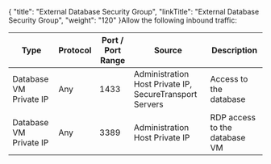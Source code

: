 {
    "title": "External Database Security Group",
    "linkTitle": "External Database Security Group",
    "weight": "120"
}Allow the following inbound traffic:

<table>
         
         
         
         
         
         
   
   <thead>
      <tr>
<th class="HeadE-Column1-Header1">Type         </th>
<th style="text-align: left;" class="HeadE-Column1-Header1">Protocol         </th>
<th class="HeadE-Column1-Header1">Port / Port Range         </th>
<th class="HeadE-Column1-Header1">Source         </th>
<th class="HeadD-Column1-Header1">Description         </th>
      </tr>
   </thead>
   <tbody>
      <tr>
         <td>Database VM Private IP         </td>
         <td>Any         </td>
         <td>1433         </td>
         <td>Administration Host Private IP,
SecureTransport Servers         </td>
         <td>Access to the database         </td>
      </tr>
      <tr>
         <td>Database VM Private IP         </td>
         <td>Any         </td>
         <td>3389         </td>
         <td>Administration Host Private IP         </td>
         <td>RDP access to the database VM         </td>
      </tr>
   </tbody>
</table>
